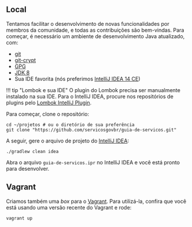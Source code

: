 Local
----

Tentamos facilitar o desenvolvimento de novas funcionalidades por membros da comunidade, e todas as contribuições são bem-vindas. Para começar, é necessário um ambiente de desenvolvimento Java atualizado, com:

* [git][GIT]
* [git-crypt][GITCRYPT]
* [GPG][GPG]
* [JDK 8][JDK8]
* Sua IDE favorita (nós preferimos [IntelliJ IDEA 14 CE][IDEA14CE])

!!! tip "Lombok e sua IDE"
	O plugin do Lombok precisa ser manualmente instalado na sua IDE. Para o IntelliJ IDEA, procure nos repositórios de plugins pelo [Lombok IntelliJ Plugin][PLUGIN].

Para começar, clone o repositório:

```
cd ~/projetos # ou o diretório de sua preferência
git clone "https://github.com/servicosgovbr/guia-de-servicos.git"
```

A seguir, gere o arquivo de projeto do [IntelliJ IDEA][IDEA14CE]:

```
./gradlew clean idea
```

Abra o arquivo `guia-de-servicos.ipr` no IntelliJ IDEA e você está pronto para desenvolver.

Vagrant
----

Criamos também uma _box_ para o [Vagrant][VAGRANT]. Para utilizá-la, confira que você está usando uma versão recente do Vagrant e rode:

```
vagrant up
```

[GIT]:http://git-scm.org
[GITCRYPT]:https://www.agwa.name/projects/git-crypt/
[GPG]:https://www.gnupg.org/
[JDK8]:http://www.oracle.com/technetwork/java/javase/downloads/jdk8-downloads-2133151.html
[IDEA14CE]:https://www.jetbrains.com/idea/download/
[VAGRANT]:http://vagrantup.com
[PLUGIN]:https://github.com/mplushnikov/lombok-intellij-plugin